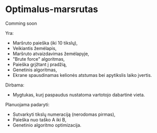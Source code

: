 # Optimalus-marsrutas
Comming soon 

Yra:
- Maršruto paieška (iki 10 tikslų),
- Veikiantis žemėlapis,
- Maršruto atvaizdavimas žemėlapyje,
- "Brute force" algoritmas,
- Paieška grįžtant į pradžią,
- Genetinis algoritmas,
- Ekrane spausdinamas kelionės atstumas bei apytikslis laiko įvertis.

Dirbama:
- Mygtukas, kurį paspaudus nustatoma vartotojo dabartinė vieta.

 
Planuojama padaryti:
- Sutvarkyti tikslų numeraciją (nerodomas pirmas),
- Paieška nuo taško A iki B,
- Genetinio algoritmo optimizacija.
